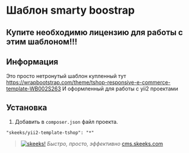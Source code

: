 Шаблон smarty boostrap
===================================

Купите необходимю лицензию для работы с этим шаблоном!!!
-------------------

Информация
-------------------

Это просто нетронутый шаблон купленный тут https://wrapbootstrap.com/theme/tshop-responsive-e-commerce-template-WB002S263
И оформленный для работы с yii2 проектами

Установка
------------

1) Добавить в `composer.json` файл проекта.

```
"skeeks/yii2-template-tshop": "*"
```

> [![skeeks!](https://gravatar.com/userimage/74431132/13d04d83218593564422770b616e5622.jpg)](http://www.skeeks.com)
<i>Быстро, просто, эффективно</i>
[cms.skeeks.com](http://cms.skeeks.com)
